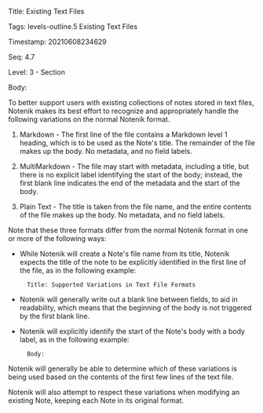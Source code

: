 Title:  Existing Text Files

Tags:   levels-outline.5 Existing Text Files

Timestamp: 20210608234629

Seq:    4.7

Level:  3 - Section

Body: 

To better support users with existing collections of notes stored in text files, Notenik makes its best effort to recognize and appropriately handle the following variations on the normal Notenik format. 

1. Markdown - The first line of the file contains a Markdown level 1 heading, which is to be used as the Note's title. The remainder of the file makes up the body. No metadata, and no field labels. 

2. MultiMarkdown - The file may start with metadata, including a title, but there is no explicit label identifying the start of the body; instead, the first blank line indicates the end of the metadata and the start of the body. 

3. Plain Text - The title is taken from the file name, and the entire contents of the file makes up the body. No metadata, and no field labels.  

Note that these three formats differ from the normal Notenik format in one or more of the following ways:

* While Notenik will create a Note's file name from its title, Notenik expects the title of the note to be explicitly identified in the first line of the file, as in the following example:

		Title: Supported Variations in Text File Formats

* Notenik will generally write out a blank line between fields, to aid in readability, which means that the beginning of the body is not triggered by the first blank line. 

* Notenik will explicitly identify the start of the Note's body with a body label, as in the following example:

		Body: 

Notenik will generally be able to determine which of these variations is being used based on the contents of the first few lines of the text file. 

Notenik will also attempt to respect these variations when modifying an existing Note, keeping each Note in its original format.
